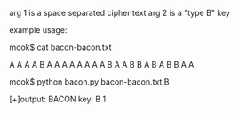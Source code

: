 arg 1 is a space separated cipher text
arg 2 is a "type B" key

example usage:

mook$ cat bacon-bacon.txt

A A A A B A A A A A A A A B A A B B A B A B B A A

mook$ python bacon.py bacon-bacon.txt B

[+]output: BACON key: B 1
